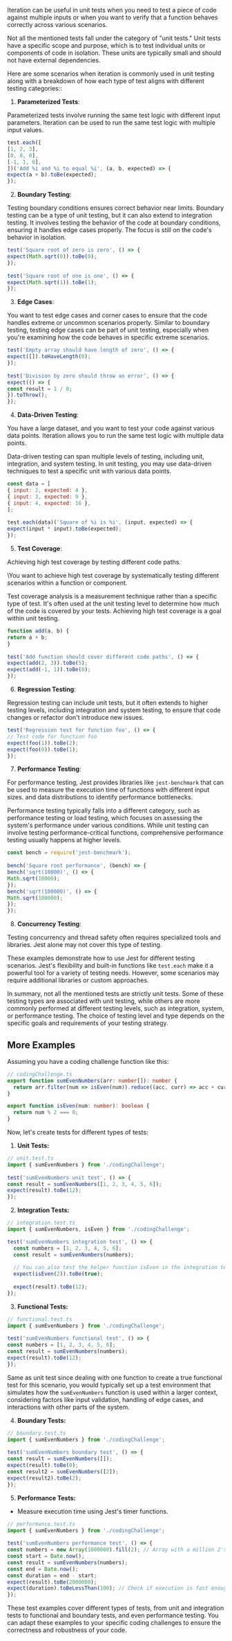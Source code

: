 
  Iteration can be useful in unit tests when you need to test a piece of code against multiple inputs or when you want to verify that a function behaves correctly across various scenarios. 
  
  Not all the mentioned tests fall under the category of "unit tests." Unit tests have a specific scope and purpose, which is to test individual units or components of code in isolation. These units are typically small and should not have external dependencies. 
  
  Here are some scenarios when iteration is commonly used in unit testing along with  a breakdown of how each type of test aligns with different testing categories::  


1. **Parameterized Tests**:  
  
Parameterized tests involve running the same test logic with different input parameters. Iteration can be used to run the same test logic with multiple input values.  
  
```javascript  
test.each([  
[1, 2, 3],  
[0, 0, 0],  
[-1, 1, 0],  
])('Add %i and %i to equal %i', (a, b, expected) => {  
expect(a + b).toBe(expected);  
});  
```  
  
2. **Boundary Testing**:  
  
Testing boundary conditions ensures correct behavior near limits. Boundary testing can be a type of unit testing, but it can also extend to integration testing. It involves testing the behavior of the code at boundary conditions, ensuring it handles edge cases properly. The focus is still on the code's behavior in isolation.
  
```javascript  
test('Square root of zero is zero', () => {  
expect(Math.sqrt(0)).toBe(0);  
});  
  
test('Square root of one is one', () => {  
expect(Math.sqrt(1)).toBe(1);  
});  
```  
  
3. **Edge Cases**:  
  
You want to test edge cases and corner cases to ensure that the code handles extreme or uncommon scenarios properly.  Similar to boundary testing, testing edge cases can be part of unit testing, especially when you're examining how the code behaves in specific extreme scenarios.

  
```javascript  
test('Empty array should have length of zero', () => {  
expect([]).toHaveLength(0);  
});  
  
test('Division by zero should throw an error', () => {  
expect(() => {  
const result = 1 / 0;  
}).toThrow();  
});  
```  
  
4. **Data-Driven Testing**:  
  
You have a large dataset, and you want to test your code against various data points. Iteration allows you to run the same test logic with multiple data points.  

Data-driven testing can span multiple levels of testing, including unit, integration, and system testing. In unit testing, you may use data-driven techniques to test a specific unit with various data points.
  
```javascript  
const data = [  
{ input: 2, expected: 4 },  
{ input: 3, expected: 9 },  
{ input: 4, expected: 16 },  
];  
  
test.each(data)('Square of %i is %i', (input, expected) => {  
expect(input * input).toBe(expected);  
});  
```  
  
5. **Test Coverage**:  
  
Achieving high test coverage by testing different code paths.  

\You want to achieve high test coverage by systematically testing different scenarios within a function or component.  

Test coverage analysis is a measurement technique rather than a specific type of test. It's often used at the unit testing level to determine how much of the code is covered by your tests. Achieving high test coverage is a goal within unit testing.
  
```javascript  
function add(a, b) {  
return a + b;  
}  
  
test('Add function should cover different code paths', () => {  
expect(add(2, 3)).toBe(5);  
expect(add(-1, 1)).toBe(0);  
});  
```  
  
6. **Regression Testing**:  
  
Regression testing can include unit tests, but it often extends to higher testing levels, including integration and system testing, to ensure that code changes or refactor don't introduce new issues.
  
```javascript  
test('Regression test for function foo', () => {  
// Test code for function foo  
expect(foo(1)).toBe(2);  
expect(foo(0)).toBe(1);  
});  
```  
  
7. **Performance Testing**:  
  
For performance testing, Jest provides libraries like `jest-benchmark` that can be used to measure the execution time of functions with different input sizes. and data distributions to identify performance bottlenecks.  

Performance testing typically falls into a different category, such as performance testing or load testing, which focuses on assessing the system's performance under various conditions. While unit testing can involve testing performance-critical functions, comprehensive performance testing usually happens at higher levels.
  
```javascript  
const bench = require('jest-benchmark');  
  
bench('Square root performance', (bench) => {  
bench('sqrt(10000)', () => {  
Math.sqrt(10000);  
});  
bench('sqrt(100000)', () => {  
Math.sqrt(100000);  
});  
});  
```  
  
8. **Concurrency Testing**:  
  
Testing concurrency and thread safety often requires specialized tools and libraries. Jest alone may not cover this type of testing.  
  
These examples demonstrate how to use Jest for different testing scenarios. Jest's flexibility and built-in functions like `test.each` make it a powerful tool for a variety of testing needs. However, some scenarios may require additional libraries or custom approaches.

In summary, not all the mentioned tests are strictly unit tests. Some of these testing types are associated with unit testing, while others are more commonly performed at different testing levels, such as integration, system, or performance testing. The choice of testing level and type depends on the specific goals and requirements of your testing strategy.


## More Examples

Assuming you have a coding challenge function like this:  
  
```typescript  
// codingChallenge.ts
export function sumEvenNumbers(arr: number[]): number {
  return arr.filter(num => isEven(num)).reduce((acc, curr) => acc + curr, 0);
}

export function isEven(num: number): boolean {
  return num % 2 === 0;
}

```  
  
Now, let's create tests for different types of tests:  
  
1. **Unit Tests:**  
  
```typescript  
// unit.test.ts  
import { sumEvenNumbers } from './codingChallenge';  
  
test('sumEvenNumbers unit test', () => {  
const result = sumEvenNumbers([1, 2, 3, 4, 5, 6]);  
expect(result).toBe(12);  
});  
```  
  
2. **Integration Tests:**  
  
```typescript  
// integration.test.ts
import { sumEvenNumbers, isEven } from './codingChallenge';

test('sumEvenNumbers integration test', () => {
  const numbers = [1, 2, 3, 4, 5, 6];
  const result = sumEvenNumbers(numbers);
  
  // You can also test the helper function isEven in the integration test
  expect(isEven(2)).toBe(true);
  
  expect(result).toBe(12);
});

```  
  
3. **Functional Tests:**  
  
```typescript  
// functional.test.ts  
import { sumEvenNumbers } from './codingChallenge';  
  
test('sumEvenNumbers functional test', () => {  
const numbers = [1, 2, 3, 4, 5, 6];  
const result = sumEvenNumbers(numbers);  
expect(result).toBe(12);  
});  
```  
  Same as unit test since dealing with one function to create a true functional test for this scenario, you would typically set up a test environment that simulates how the `sumEvenNumbers` function is used within a larger context, considering factors like input validation, handling of edge cases, and interactions with other parts of the system.
  
4. **Boundary Tests:**  
  
```typescript  
// boundary.test.ts  
import { sumEvenNumbers } from './codingChallenge';  
  
test('sumEvenNumbers boundary test', () => {  
const result = sumEvenNumbers([]);  
expect(result).toBe(0);  
const result2 = sumEvenNumbers([2]);  
expect(result2).toBe(2);  
});  
```  
  
5. **Performance Tests:**  
- Measure execution time using Jest's timer functions.  
  
```typescript  
// performance.test.ts  
import { sumEvenNumbers } from './codingChallenge';  
  
test('sumEvenNumbers performance test', () => {  
const numbers = new Array(1000000).fill(2); // Array with a million 2's  
const start = Date.now();  
const result = sumEvenNumbers(numbers);  
const end = Date.now();  
const duration = end - start;  
expect(result).toBe(2000000);  
expect(duration).toBeLessThan(100); // Check if execution is fast enough  
});  
```  
  
These test examples cover different types of tests, from unit and integration tests to functional and boundary tests, and even performance testing. You can adapt these examples to your specific coding challenges to ensure the correctness and robustness of your code.